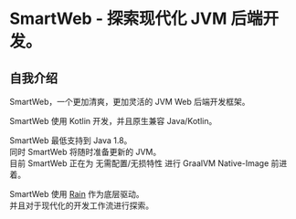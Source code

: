 # SmartWeb - 探索现代化 JVM 后端开发。
## 自我介绍
SmartWeb，一个更加清爽，更加灵活的 JVM Web 后端开发框架。  

SmartWeb 使用 Kotlin 开发，并且原生兼容 Java/Kotlin。  

SmartWeb 最低支持到 Java 1.8。  
同时 SmartWeb 将随时准备更新的 JVM。  
目前 SmartWeb 正在为 无需配置/无损特性 进行 GraalVM Native-Image 前进着。

SmartWeb 使用 [Rain](https://github.com/IceCream-QAQ/Rain) 作为底层驱动。  
并且对于现代化的开发工作流进行探索。

